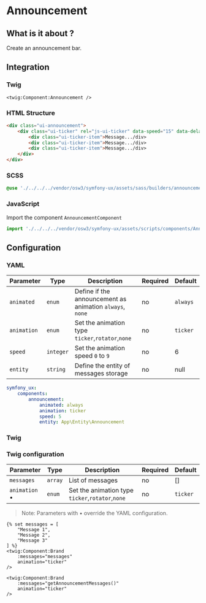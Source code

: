 # Announcement



## What is it about ?

Create an announcement bar.



## Integration

<!-- tabs:start -->
### **Twig**

```twig
<twig:Component:Announcement />
``` 

### **HTML Structure**

```html
<div class="ui-announcement">
    <div class="ui-ticker" rel="js-ui-ticker" data-speed="15" data-delay="0" data-direction="rtl" data-loop="true" data-pauseHover="true">
        <div class="ui-ticker-item">Message.../div>
        <div class="ui-ticker-item">Message.../div>
        <div class="ui-ticker-item">Message.../div>
    </div>
</div>
``` 

### **SCSS**

```css 
@use './../../../vendor/osw3/symfony-ux/assets/sass/builders/announcement';
```

### **JavaScript**

Import the component `AnnouncementComponent`

```js
import './../../../vendor/osw3/symfony-ux/assets/scripts/components/AnnouncementComponent';
```
<!-- tabs:end -->



## Configuration

<!-- tabs:start -->
### **YAML**

| Parameter | Type | Description | Required | Default |
|-|-|-|-|-|
| `animated` | `enum` | Define if the announcement as animation  `always`, `none`  | no | `always` |
| `animation` | `enum` | Set the animation type `ticker`,`rotator`,`none` | no | `ticker` |
| `speed` | `integer` | Set the animation speed `0` to `9` | no | 6 |
| `entity` | `string` | Define the entity of messages storage | no | null |

```yaml
symfony_ux:
    components:
        announcement:
            animated: always
            animation: ticker
            speed: 5
            entity: App\Entity\Announcement
```

### **Twig**

### Twig configuration

| Parameter | Type | Description | Required | Default |
|-|-|-|-|-|
| `messages` | `array` | List of messages | no | [] |
| `animation` • | `enum` | Set the animation type `ticker`,`rotator`,`none` | no | `ticker` |

> Note: Parameters with • override the YAML configuration.

```twig 
{% set messages = [
    "Message 1",
    "Message 2",
    "Message 3"
] %}
<twig:Component:Brand 
    :messages="messages" 
    animation="ticker" 
/>
```
```twig 
<twig:Component:Brand 
    :messages="getAnnouncementMessages()" 
    animation="ticker" 
/>
```
<!-- tabs:end -->